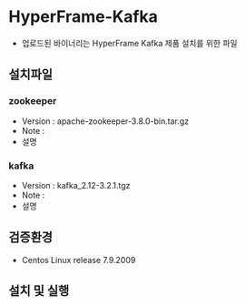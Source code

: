 # HyperFrame-Kafka
- 업로드된 바이너리는 HyperFrame Kafka 제품 설치를 위한 파일

## 설치파일
### zookeeper
* Version : apache-zookeeper-3.8.0-bin.tar.gz
* Note :
* 설명

### kafka
* Version : kafka_2.12-3.2.1.tgz
* Note :
* 설명

## 검증환경
* Centos Linux release 7.9.2009

## 설치 및 실행
